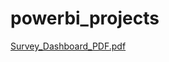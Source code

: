 # powerbi_projects


[Survey_Dashboard_PDF.pdf](https://github.com/meleakewubbie/powerbi_survey_project/files/10886702/Survey_Dashboard_PDF.pdf)
